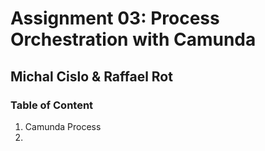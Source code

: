 # Assignment 03: Process Orchestration with Camunda
## Michal Cislo & Raffael Rot

### Table of Content

1. Camunda Process
2. 
